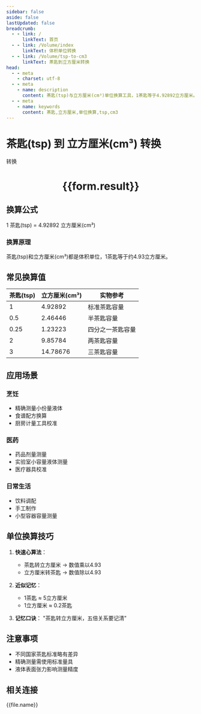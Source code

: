 ```yaml
---
sidebar: false
aside: false
lastUpdated: false
breadcrumb:
  - - link: /
      linkText: 首页
  - - link: /Volume/index
      linkText: 体积单位转换
  - - link: /Volume/tsp-to-cm3
      linkText: 茶匙到立方厘米转换
head:
  - - meta
    - charset: utf-8
  - - meta
    - name: description
      content: 茶匙(tsp)与立方厘米(cm³)单位换算工具，1茶匙等于4.92892立方厘米。
  - - meta
    - name: keywords
      content: 茶匙,立方厘米,单位换算,tsp,cm3
---
```


# 茶匙(tsp) 到 立方厘米(cm³) 转换

<script setup>
import { onMounted, reactive, inject ,ref  } from 'vue'
import { NButton,NForm ,NFormItem,NInput,NInputNumber,NSelect,NCard,useMessage ,NGrid ,NGi } from 'naive-ui'
import { defineClientComponent } from 'vitepress'
import { Volume } from '../../files';

const convert = inject('convert')
const formRef = ref(null);
const rules = {
  number:{
    required: true,
    type: 'number',
    trigger: "blur"
  }
}
const form = reactive({
  number:null,
  result:'',
  title:'茶匙(tsp)到立方厘米(cm³)换算'
})

const convertHandler = (e) => {
  e.preventDefault();
  formRef.value?.validate((errors)=>{
    if (!errors) {
      form.result = `${form.number} tsp = ${convert(form.number).from('tsp').to('cm3')} cm³`
    }
  })
}
</script>

<n-form size="large" :model="form" ref='formRef' :rules="rules">
  <n-form-item label="数值" path="number">
    <n-input-number size="large" style="width:100%" :min="0" v-model:value="form.number" placeholder="请输入茶匙数值" />
  </n-form-item>
  <n-form-item>
    <n-button type="primary" style="width:100%" @click="convertHandler">转换</n-button>
  </n-form-item>
</n-form>
<n-card embedded :bordered="false" hoverable>
  <div style="text-align:center">
    <h1>{{form.result}}</h1>
  </div>
</n-card>

## 换算公式
1 茶匙(tsp) = 4.92892 立方厘米(cm³)

### 换算原理
茶匙(tsp)和立方厘米(cm³)都是体积单位，1茶匙等于约4.93立方厘米。

## 常见换算值
| 茶匙(tsp) | 立方厘米(cm³) | 实物参考                 |
|-----------|-------------|--------------------------|
| 1         | 4.92892     | 标准茶匙容量              |
| 0.5       | 2.46446     | 半茶匙容量                |
| 0.25      | 1.23223     | 四分之一茶匙容量          |
| 2         | 9.85784     | 两茶匙容量                |
| 3         | 14.78676    | 三茶匙容量                |

## 应用场景
### 烹饪
- 精确测量小份量液体
- 食谱配方换算
- 厨房计量工具校准

### 医药
- 药品剂量测量
- 实验室小容量液体测量
- 医疗器具校准

### 日常生活
- 饮料调配
- 手工制作
- 小型容器容量测量

## 单位换算技巧
1. **快速心算法**：
   - 茶匙转立方厘米 → 数值乘以4.93
   - 立方厘米转茶匙 → 数值除以4.93

2. **近似记忆**：
   - 1茶匙 ≈ 5立方厘米
   - 1立方厘米 ≈ 0.2茶匙

3. **记忆口诀**：
   "茶匙转立方厘米，五倍关系要记清"

## 注意事项
- 不同国家茶匙标准略有差异
- 精确测量需使用标准量具
- 液体表面张力影响测量精度

## 相关连接
<n-grid x-gap="12" :cols="4">
  <n-gi v-for="(file, index) in Volume" :key="index">
    <n-button
      text
      tag="a"
      :href="file.path"
      type="primary"
    >
      {{file.name}}
    </n-button>
  </n-gi>
</n-grid>